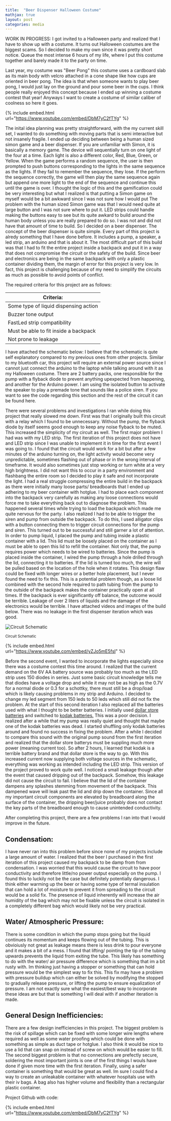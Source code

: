 ```yaml
---
title:  "Beer Dispenser Halloween Costume"
mathjax: true
layout: post
categories: media
---
```


WORK IN PROGRESS:
I got invited to a Halloween party and realized that I have to show up with a costume. It turns out Halloween costumes are the biggest
scams. So I decided to make my own since it was pretty short notice. Queue the most intense 6 hours of my life, where I put this costume together
and barely made it to the party on time.

Last year, my costume was "Beer Pong" this costume uses a cardboard slab as its main body with velcro attached in a cone shape like how cups 
are oriented in beer pong. The idea is that when someone wants to play beer pong, I would just lay on the ground and pour some beer in the cups. I think people really enjoyed this
concept because I ended up winning a costume contest that year! Anyways I want to create a costume of similar caliber of coolness so here it goes.

{% include embed.html url="https://www.youtube.com/embed/DbM7yC2fTYg" %}


The inital idea planning was pretty straightforward, with the my current skill set, I wanted to do something with moving parts that is semi interactive but not insanely fragile.
I ended up deciding between being a human sized simon game and a beer dispenser. If you are unfamiliar with Simon, it is basically a memory game. The device will sequentially turn
on one light of the four at a time. Each light is also a different color, Red, Blue, Green, or Yellow. When the game performs a random sequence, the user is then prompted to push 
buttons corresponding to the lights in the same sequence as the lights. If they fail to remember the sequence, they lose. If the perform the sequence correctly, the game will
then play the same sequence again but append one more light to the end of the sequence and continue this until the game is over. I thought the logic of this and the gamification
could be very interesting but what I realized is that putting a Simon game on myself would be a bit awkward since I was not sure how I would put
The problem with the human sized Simon game was that I would need quite at large button and I was not sure where to put it. LED strips could handle making the buttons easy to see
but its quite awkard to build around the human body unless you are really prepared to do so. I was not and did not have that amount of time to build. So I decided on a beer dispenser.
The concept of the beer dispenser is quite simple. Every part of this project is alredy something that I have done before. It includes a pump, a speaker, a led strip, an arduino and that is about it.
The most difficult part of this build was that I had to fit the entire project inside a backpack and put it in a way that does not compromise the circuit or the safety of the build. Since beer and electronics are being in
the same backpack with only a plastic container dividing them, the margin of error for this project is very low. In fact, this project is challenging because of my need to simplify the circuits as much as possible
to avoid points of conflict.

The required criteria for this project are as follows:

| Criteria:      |
| ----------- |
| Some type of liquid dispensing action |
| Buzzer tone output  |
| FastLed strip compatibility |
| Must be able to fit inside a backpack |
| Not prone to leakage  |

I have attached the schematic below: I believe that the schematic is qute self explanatory compared to my previous ones from other projects. Similar to my bluetooth car, this project
will require an external power source since I cannot just connect the arduino to the laptop while talking around with it as my Halloween costume. There are 2 battery packs, one responsible for the
pump with a flyback diode to prevent anything upexpected from happening, and another for the Arduino power. I am using the isolated button to activate the speaker to play a premade tone
that sounds like a police siren. If you want to see the code regarding this section and the rest of the circuit it can be found here.

There were several problems and investigations I ran while doing this project that really slowed me down. First was that I originally built this circuit with a relay which I found to be unnecessary.
Without the pump, the flyback diode by itself seems good enough to keep any noise flyback to be muted. This increased the simplicity of my circuit as well. The first major problem I had was with my LED strip. The first iteration of
this project does not have and LED strip since I was unable to implement it in time for the first event I was going to. I found that the circuit would work for a bit but after a few minutes of the arduino turning on, the light activity would
become very unpredictable, sometimes flashing out of phase or in the wrong interval of timeframe. It would also sometimes just stop working or turn white at a very high brightness. I did not want this to occur
in a party environment and flashbang the entire room so I decided to play it safe and not incorporate the light. I had a real struggle compressing the entire build in the backpack as there were initially many loose parts/ breadboards that I ended
up adhering to my beer container with hotglue. I had to place each component into the backpack very carefully as making any loose connections would force me to take everything back out
to diagnose the problem. This happened several times while trying to load the backpack which made me quite nervous for the party. I also realized I had to be able to trigger the siren and pump from outside the backpack. 
To do this, I used alligator clips with a button connecting them to trigger circuit connections for the pump and siren.
This turned out to be successful and still garner a lot of attention. In order to pump liquid, I placed the pump and tubing inside a plastic container with a lid. This lid must be loosely placed on the container as I must be able to open this lid to refill the container. Not only that, the pump requires power which needs to be wired to batteries. Since the pump is placed inside the container, I wired the pump through a hole drilled through the lid, connecting it to batteries. If the lid is turned too much, the wire will be pulled based on the location of the hole when it rotates. This design flaw could be fixed with longer wires or a better hole placement, but I never found the need to fix this. This is a potential problem though, as a loose lid combined with the second hole required to path tubing from the pump to the outside of the backpack makes the container practically open at all times. If the backpack is ever significantly off balance, the outcome would be terrible. Leakage of over 2 liters of liquids and the damage of the electronics would be terrible.  I have attached videos and images of
the build below. There was no leakage in the first dispenser iteration which was good.

![Circuit Schematic](https://github.com/vincentkwok21/vincentkwok21.github.io/assets/137122312/713db6d3-5f2d-4480-9b1f-1003973929a2)

<sub>Circuit Schematic</sub>

{% include embed.html url="https://www.youtube.com/embed/yZJo5mE5fsI" %}



Before the second event, I wanted to incorporate the lights especially since there was a costume contest this time around. I realized that the current demand on the 6V AA battery source was probably
too much as the LED strip uses 150 diodes in series. Just some basic circuit knowledge tells me that diodes have a voltage drop and while it may not be as high as the 0.7V for a normal diode or 0.3 for a schottky, there
must still be a drop/load which is likely causing problems in my strip and Arduino. I decided to change my led segment from 150 leds to 50 leds which still did not fix the problem. At the start of this second iteration I also replaced all the
batteries used with what I thought to be better batteries. I initially used [dollar store batteries](https://www.dollartree.com/ecircuit-8pk-aa-shd/363460?traffic_source=google&traffic_medium=cpc&utm_content=gpla&gad_source=1&gclid=Cj0KCQjwqP2pBhDMARIsAJQ0CzroKCOagAig0VRgbrctMrRg17_oqPNvV1ybzMwLjDrYmj4LUZYmXx0aAq32EALw_wcB)
and switched to [kodak batteries.](https://www.dollartree.com/ecircuit-8pk-aa-shd/363460?traffic_source=google&traffic_medium=cpc&utm_content=gpla&gad_source=1&gclid=Cj0KCQjwqP2pBhDMARIsAJQ0CzroKCOagAig0VRgbrctMrRg17_oqPNvV1ybzMwLjDrYmj4LUZYmXx0aAq32EALw_wcB)
This was a poor decision. I realized after a while that my pump was really quiet and thought that maybe one of the kodak batteries was dead. I started shuffling only kodak batteries around and found no success
in fixing the problem. After a while I decided to compare this sound with the original pump sound from the first iteration and realized that the dollar store batterys must be suppling much more power (meaning current too).
So after 2 hours, I learned that kodak is a terrible battery brand and that dollar store is the way to go. With this increased current now supplying both voltage sources in the schematic, everything was working as intended including the LED strip. This version of the project proved to work quite well. I noticed a small leakage though after the event that caused dripping out of the backpack. Somehow, this leakage did not cause the circuit to fail. I believe that the lid of the container dampens any splashes stemming from movement of the backpack. This dampened wave will leak past the lid and drip down the container. Since all my important circuit components are elevated by breadboard along the surface of the container, the dripping beer/juice probably does not contact the key parts of the breadboard enough to cause unintended conductivity.

After completing this project, there are a few problems I ran into that I would improve in the future.

## Condensation:
I have never ran into this problem before since none of my projects include a large amount of water. I realized that the beer I purchased in the first iteration of this project caused my backpack to be damp from from condensation. I was worried that this would cause the circuit to have poor conductivity and therefore little/no power output especially on the pump. I found this to luckily not be the case but definitely potentially dangerous. I think either warming up the beer or having some type of termal insulation that can hold a lot of moisture to prevent it from spreading to the circuit would be a solid fix. The presence of liquid inherently will increase the air humidity of the bag which may not be fixable unless the circuit is isolated in a completely different bag which would likely not be very practical.

## Water/ Atmospheric Pressure:
There is some condition in which the pump stops going but the liquid continues its momentum and keeps flowing out of the tubing. This is obvioiusly not great as leakage means there is less drink to pour everyone and it makes a bit of a mess. I found that lifting/ pointing the tip of the tubing upwards prevents the liquid from exiting the tube. This likely has something to do with the water/ air pressure difference which is something that im a bit rusty with. Im thinking just having a stopper or something that can hold pressure would be the simplest way to fix this. This fix may have a problem with pressure buildup which can either be solved by modifying the stopped to gradually release pressure, or lifting the pump to ensure equalization of pressure. I am not exactly sure what the easiest/best way to incorporate these ideas are but that is something I will deal with if another iteration is made.
## General Design Inefficiencies:
There are a few design inefficiencies in this project. The biggest problem is the risk of spillage which can be fixed with some longer wire lengths where required as well as some water proofing which could be done with something as simple as duct tape or hotglue. I also think it would be nice to use a lid that can snap on instead of screw on which would be easier to fill. The second biggest problem is that no connections are prefectly secure, soldering the most important joints is one of the first things I wouls have done if given more time with the first iteration. Finally, using a safer container is something that would be great as well. Im sure I could find a way to create an unleakable container with whatever hospitals use with their iv bags. A bag also has higher volume and flexibility than a rectangular plastic container.


Project Github with code:

{% include embed.html url="https://www.youtube.com/embed/DbM7yC2fTYg" %}
